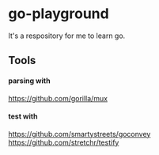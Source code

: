 # go-playground

It's a respository for me to learn go.

## Tools

#### parsing with
https://github.com/gorilla/mux

#### test with
https://github.com/smartystreets/goconvey
https://github.com/stretchr/testify

